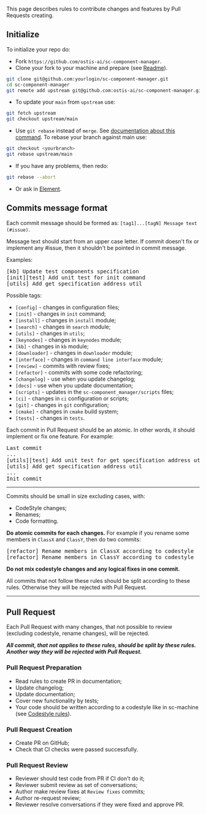 This page describes rules to contribute changes and features by Pull Requests creating.

## Initialize

To initialize your repo do:

* Fork `https://github.com/ostis-ai/sc-component-manager`.
* Clone your fork to your machine and prepare (see [Readme](https://github.com/ostis-ai/sc-component-manager)).

```sh
git clone git@github.com:yourlogin/sc-component-manager.git
cd sc-component-manager
git remote add upstream git@github.com:ostis-ai/sc-component-manager.git
```

* To update your `main` from `upstream` use:

```sh
git fetch upstream
git checkout upstream/main
```

* Use `git rebase` instead of `merge`. See [documentation about this command](https://git-scm.com/docs/git-rebase). To rebase your branch against main use:

```sh
git checkout <yourbranch>
git rebase upstream/main
```

* If you have any problems, then redo:

```sh
git rebase --abort
```

* Or ask in [Element](https://app.element.io/index.html#/room/#ostis_tech_support:matrix.org).

## Commits message format

Each commit message should be formed as: `[tag1]...[tagN] Message text (#issue)`.

Message text should start from an upper case letter. If commit doesn't fix or implement any #issue, then it shouldn't be pointed in commit message.

Examples:
<pre>
[kb] Update test components specification
[init][test] Add unit test for init command
[utils] Add get specification address util
</pre>

Possible tags:

  * `[config]` - changes in configuration files;
  * `[init]` - changes in `init` command;
  * `[install]` - changes in `install` module;
  * `[search]` - changes in `search` module;
  * `[utils]` - changes in `utils`;
  * `[keynodes]` - changes in `keynodes` module;
  * `[kb]` - changes in `kb` module;
  * `[downloader]` - changes in `downloader` module;
  * `[interface]` - changes in `command line interface` module;
  * `[review]` - commits with review fixes;
  * `[refactor]` - commits with some code refactoring;
  * `[changelog]` - use when you update changelog;
  * `[docs]` - use when you update documentation;
  * `[scripts]` - updates in the `sc-component_manager/scripts` files;
  * `[ci]` - changes in `ci` configuration or scripts;
  * `[git]` - changes in `git` configuration;
  * `[cmake]` - changes in `cmake` build system;
  * `[tests]` - changes in `tests`.

Each commit in Pull Request should be an atomic. In other words, it should implement or fix one feature. For example:

<pre>
Last commit
...
[utils][test] Add unit test for get specification address util
[utils] Add get specification address util
...
Init commit
</pre>

***
Commits should be small in size excluding cases, with:

  * CodeStyle changes; 
  * Renames; 
  * Code formatting.

**Do atomic commits for each changes.** For example if you rename some members in `ClassX` and `ClassY`, then do two commits:

<pre>
[refactor] Rename members in ClassX according to codestyle
[refactor] Rename members in ClassY according to codestyle
</pre>

**Do not mix codestyle changes and any logical fixes in one commit.**

All commits that not follow these rules should be split according to these rules. Otherwise they will be rejected with Pull Request.

***
## Pull Request

Each Pull Request with many changes, that not possible to review (excluding codestyle, rename changes), will be rejected.

_**All commit, that not applies to these rules, should be split by these rules. Another way they will be rejected with Pull Request.**_

### Pull Request Preparation

 - Read rules to create PR in documentation;
 - Update changelog;
 - Update documentation;
 - Cover new functionality by tests;
 - Your code should be written according to a codestyle like in sc-machine (see [Codestyle rules](https://ostis-ai.github.io/sc-machine/dev/codestyle/)).

### Pull Request Creation

 - Create PR on GitHub;
 - Check that CI checks were passed successfully.

### Pull Request Review

 - Reviewer should test code from PR if CI don't do it;
 - Reviewer submit review as set of conversations;
 - Author make review fixes at `Review fixes` commits;
 - Author re-request review;
 - Reviewer resolve conversations if they were fixed and approve PR.
